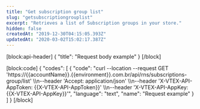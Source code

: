 ```yaml
---
title: "Get subscription group list"
slug: "getsubscriptiongrouplist"
excerpt: "Retrieves a list of Subscription groups in your store."
hidden: false
createdAt: "2019-12-30T04:15:05.393Z"
updatedAt: "2020-03-02T15:02:17.387Z"
---
```

[block:api-header]
{
  "title": "Request body example"
}
[/block]

[block:code]
{
  "codes": [
    {
      "code": "curl --location --request GET 'https://{{accountName}}.{{environment}}.com.br/api/rns/subscriptions-group/list' \\\n--header 'Accept: application/json' \\\n--header 'X-VTEX-API-AppToken: {{X-VTEX-API-AppToken}}' \\\n--header 'X-VTEX-API-AppKey: {{X-VTEX-API-AppKey}}'",
      "language": "text",
      "name": "Request example"
    }
  ]
}
[/block]